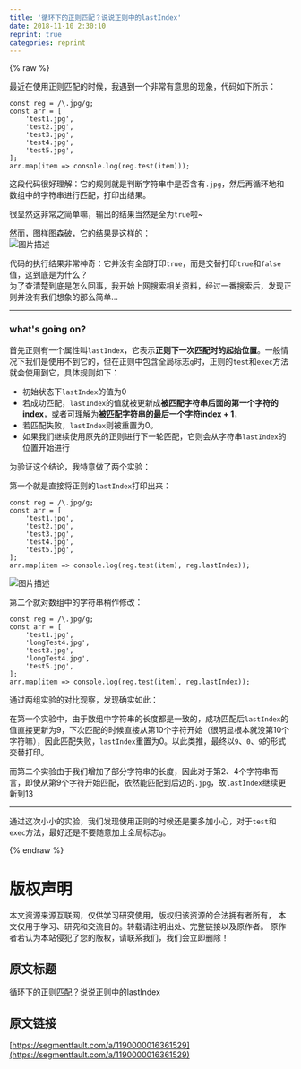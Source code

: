 ```yaml
---
title: '循环下的正则匹配？说说正则中的lastIndex' 
date: 2018-11-10 2:30:10
reprint: true
categories: reprint
---
```


{% raw %}
<p>&#x6700;&#x8FD1;&#x5728;&#x4F7F;&#x7528;&#x6B63;&#x5219;&#x5339;&#x914D;&#x7684;&#x65F6;&#x5019;&#xFF0C;&#x6211;&#x9047;&#x5230;&#x4E00;&#x4E2A;&#x975E;&#x5E38;&#x6709;&#x610F;&#x601D;&#x7684;&#x73B0;&#x8C61;&#xFF0C;&#x4EE3;&#x7801;&#x5982;&#x4E0B;&#x6240;&#x793A;&#xFF1A;</p><div class="widget-codetool" style="display:none"><div class="widget-codetool--inner"><span class="selectCode code-tool" data-toggle="tooltip" data-placement="top" title="" data-original-title="&#x5168;&#x9009;"></span> <span type="button" class="copyCode code-tool" data-toggle="tooltip" data-placement="top" data-clipboard-text="const reg = /\.jpg/g;
const arr = [
    &apos;test1.jpg&apos;,
    &apos;test2.jpg&apos;,
    &apos;test3.jpg&apos;,
    &apos;test4.jpg&apos;,
    &apos;test5.jpg&apos;,
];
arr.map(item =&gt; console.log(reg.test(item)));" title="" data-original-title="&#x590D;&#x5236;"></span> <span type="button" class="saveToNote code-tool" data-toggle="tooltip" data-placement="top" title="" data-original-title="&#x653E;&#x8FDB;&#x7B14;&#x8BB0;"></span></div></div><pre class="javascript hljs"><code class="javascript"><span class="hljs-keyword">const</span> reg = <span class="hljs-regexp">/\.jpg/g</span>;
<span class="hljs-keyword">const</span> arr = [
    <span class="hljs-string">&apos;test1.jpg&apos;</span>,
    <span class="hljs-string">&apos;test2.jpg&apos;</span>,
    <span class="hljs-string">&apos;test3.jpg&apos;</span>,
    <span class="hljs-string">&apos;test4.jpg&apos;</span>,
    <span class="hljs-string">&apos;test5.jpg&apos;</span>,
];
arr.map(<span class="hljs-function"><span class="hljs-params">item</span> =&gt;</span> <span class="hljs-built_in">console</span>.log(reg.test(item)));</code></pre><p>&#x8FD9;&#x6BB5;&#x4EE3;&#x7801;&#x5F88;&#x597D;&#x7406;&#x89E3;&#xFF1A;&#x5B83;&#x7684;&#x89C4;&#x5219;&#x5C31;&#x662F;&#x5224;&#x65AD;&#x5B57;&#x7B26;&#x4E32;&#x4E2D;&#x662F;&#x5426;&#x542B;&#x6709;<code>.jpg</code>&#xFF0C;&#x7136;&#x540E;&#x518D;&#x5FAA;&#x73AF;&#x5730;&#x548C;&#x6570;&#x7EC4;&#x4E2D;&#x7684;&#x5B57;&#x7B26;&#x4E32;&#x8FDB;&#x884C;&#x5339;&#x914D;&#xFF0C;&#x6253;&#x5370;&#x51FA;&#x7ED3;&#x679C;&#x3002;</p><p>&#x5F88;&#x663E;&#x7136;&#x8FD9;&#x975E;&#x5E38;&#x4E4B;&#x7B80;&#x5355;&#x561B;&#xFF0C;&#x8F93;&#x51FA;&#x7684;&#x7ED3;&#x679C;&#x5F53;&#x7136;&#x662F;&#x5168;&#x4E3A;<code>true</code>&#x5566;~</p><p>&#x7136;&#x800C;&#xFF0C;&#x56FE;&#x6837;&#x56FE;&#x68EE;&#x7834;&#xFF0C;&#x5B83;&#x7684;&#x7ED3;&#x679C;&#x662F;&#x8FD9;&#x6837;&#x7684;&#xFF1A;<br><span class="img-wrap"><img data-src="/img/bVbgOxg?w=340&amp;h=270" src="https://static.alili.tech/img/bVbgOxg?w=340&amp;h=270" alt="&#x56FE;&#x7247;&#x63CF;&#x8FF0;" title="&#x56FE;&#x7247;&#x63CF;&#x8FF0;" style="cursor:pointer;display:inline"></span></p><p>&#x4EE3;&#x7801;&#x7684;&#x6267;&#x884C;&#x7ED3;&#x679C;&#x975E;&#x5E38;&#x795E;&#x5947;&#xFF1A;&#x5B83;&#x5E76;&#x6CA1;&#x6709;&#x5168;&#x90E8;&#x6253;&#x5370;<code>true</code>&#xFF0C;&#x800C;&#x662F;&#x4EA4;&#x66FF;&#x6253;&#x5370;<code>true</code>&#x548C;<code>false</code>&#x503C;&#xFF0C;&#x8FD9;&#x5230;&#x5E95;&#x662F;&#x4E3A;&#x4EC0;&#x4E48;&#xFF1F;<br>&#x4E3A;&#x4E86;&#x67E5;&#x6E05;&#x695A;&#x5230;&#x5E95;&#x662F;&#x600E;&#x4E48;&#x56DE;&#x4E8B;&#xFF0C;&#x6211;&#x5F00;&#x59CB;&#x4E0A;&#x7F51;&#x641C;&#x7D22;&#x76F8;&#x5173;&#x8D44;&#x6599;&#xFF0C;&#x7ECF;&#x8FC7;&#x4E00;&#x756A;&#x641C;&#x7D22;&#x540E;&#xFF0C;&#x53D1;&#x73B0;&#x6B63;&#x5219;&#x5E76;&#x6CA1;&#x6709;&#x6211;&#x4EEC;&#x60F3;&#x8C61;&#x7684;&#x90A3;&#x4E48;&#x7B80;&#x5355;...</p><hr><h3 id="articleHeader0">what&apos;s going on?</h3><p>&#x9996;&#x5148;&#x6B63;&#x5219;&#x6709;&#x4E00;&#x4E2A;&#x5C5E;&#x6027;&#x53EB;<code>lastIndex</code>&#xFF0C;&#x5B83;&#x8868;&#x793A;<strong>&#x6B63;&#x5219;&#x4E0B;&#x4E00;&#x6B21;&#x5339;&#x914D;&#x65F6;&#x7684;&#x8D77;&#x59CB;&#x4F4D;&#x7F6E;</strong>&#x3002;&#x4E00;&#x822C;&#x60C5;&#x51B5;&#x4E0B;&#x6211;&#x4EEC;&#x662F;&#x4F7F;&#x7528;&#x4E0D;&#x5230;&#x5B83;&#x7684;&#xFF0C;&#x4F46;&#x5728;&#x6B63;&#x5219;&#x4E2D;&#x5305;&#x542B;&#x5168;&#x5C40;&#x6807;&#x5FD7;<code>g</code>&#x65F6;&#xFF0C;&#x6B63;&#x5219;&#x7684;<code>test</code>&#x548C;<code>exec</code>&#x65B9;&#x6CD5;&#x5C31;&#x4F1A;&#x4F7F;&#x7528;&#x5230;&#x5B83;&#xFF0C;&#x5177;&#x4F53;&#x89C4;&#x5219;&#x5982;&#x4E0B;&#xFF1A;</p><ul><li>&#x521D;&#x59CB;&#x72B6;&#x6001;&#x4E0B;<code>lastIndex</code>&#x7684;&#x503C;&#x4E3A;0</li><li>&#x82E5;&#x6210;&#x529F;&#x5339;&#x914D;&#xFF0C;<code>lastIndex</code>&#x7684;&#x503C;&#x5C31;&#x88AB;&#x66F4;&#x65B0;&#x6210;<strong>&#x88AB;&#x5339;&#x914D;&#x5B57;&#x7B26;&#x4E32;&#x540E;&#x9762;&#x7684;&#x7B2C;&#x4E00;&#x4E2A;&#x5B57;&#x7B26;&#x7684;index</strong>&#xFF0C;&#x6216;&#x8005;&#x53EF;&#x7406;&#x89E3;&#x4E3A;<strong>&#x88AB;&#x5339;&#x914D;&#x5B57;&#x7B26;&#x4E32;&#x7684;&#x6700;&#x540E;&#x4E00;&#x4E2A;&#x5B57;&#x7B26;index + 1</strong>&#xFF0C;</li><li>&#x82E5;&#x5339;&#x914D;&#x5931;&#x8D25;&#xFF0C;<code>lastIndex</code>&#x5219;&#x88AB;&#x91CD;&#x7F6E;&#x4E3A;0&#x3002;</li><li>&#x5982;&#x679C;&#x6211;&#x4EEC;&#x7EE7;&#x7EED;&#x4F7F;&#x7528;&#x539F;&#x5148;&#x7684;&#x6B63;&#x5219;&#x8FDB;&#x884C;&#x4E0B;&#x4E00;&#x8F6E;&#x5339;&#x914D;&#xFF0C;&#x5B83;&#x5219;&#x4F1A;&#x4ECE;&#x5B57;&#x7B26;&#x4E32;<code>lastIndex</code>&#x7684;&#x4F4D;&#x7F6E;&#x5F00;&#x59CB;&#x8FDB;&#x884C;</li></ul><p>&#x4E3A;&#x9A8C;&#x8BC1;&#x8FD9;&#x4E2A;&#x7ED3;&#x8BBA;&#xFF0C;&#x6211;&#x7279;&#x610F;&#x505A;&#x4E86;&#x4E24;&#x4E2A;&#x5B9E;&#x9A8C;&#xFF1A;</p><p>&#x7B2C;&#x4E00;&#x4E2A;&#x5C31;&#x662F;&#x76F4;&#x63A5;&#x5C06;&#x6B63;&#x5219;&#x7684;<code>lastIndex</code>&#x6253;&#x5370;&#x51FA;&#x6765;&#xFF1A;</p><div class="widget-codetool" style="display:none"><div class="widget-codetool--inner"><span class="selectCode code-tool" data-toggle="tooltip" data-placement="top" title="" data-original-title="&#x5168;&#x9009;"></span> <span type="button" class="copyCode code-tool" data-toggle="tooltip" data-placement="top" data-clipboard-text="const reg = /\.jpg/g;
const arr = [
    &apos;test1.jpg&apos;,
    &apos;test2.jpg&apos;,
    &apos;test3.jpg&apos;,
    &apos;test4.jpg&apos;,
    &apos;test5.jpg&apos;,
];
arr.map(item =&gt; console.log(reg.test(item), reg.lastIndex));" title="" data-original-title="&#x590D;&#x5236;"></span> <span type="button" class="saveToNote code-tool" data-toggle="tooltip" data-placement="top" title="" data-original-title="&#x653E;&#x8FDB;&#x7B14;&#x8BB0;"></span></div></div><pre class="javascript hljs"><code class="javascript"><span class="hljs-keyword">const</span> reg = <span class="hljs-regexp">/\.jpg/g</span>;
<span class="hljs-keyword">const</span> arr = [
    <span class="hljs-string">&apos;test1.jpg&apos;</span>,
    <span class="hljs-string">&apos;test2.jpg&apos;</span>,
    <span class="hljs-string">&apos;test3.jpg&apos;</span>,
    <span class="hljs-string">&apos;test4.jpg&apos;</span>,
    <span class="hljs-string">&apos;test5.jpg&apos;</span>,
];
arr.map(<span class="hljs-function"><span class="hljs-params">item</span> =&gt;</span> <span class="hljs-built_in">console</span>.log(reg.test(item), reg.lastIndex));</code></pre><p><span class="img-wrap"><img data-src="/img/bVbgOxy?w=284&amp;h=274" src="https://static.alili.tech/img/bVbgOxy?w=284&amp;h=274" alt="&#x56FE;&#x7247;&#x63CF;&#x8FF0;" title="&#x56FE;&#x7247;&#x63CF;&#x8FF0;" style="cursor:pointer;display:inline"></span></p><p>&#x7B2C;&#x4E8C;&#x4E2A;&#x5C31;&#x5BF9;&#x6570;&#x7EC4;&#x4E2D;&#x7684;&#x5B57;&#x7B26;&#x4E32;&#x7A0D;&#x4F5C;&#x4FEE;&#x6539;&#xFF1A;</p><div class="widget-codetool" style="display:none"><div class="widget-codetool--inner"><span class="selectCode code-tool" data-toggle="tooltip" data-placement="top" title="" data-original-title="&#x5168;&#x9009;"></span> <span type="button" class="copyCode code-tool" data-toggle="tooltip" data-placement="top" data-clipboard-text="const reg = /\.jpg/g;
const arr = [
    &apos;test1.jpg&apos;,
    &apos;longTest4.jpg&apos;,
    &apos;test3.jpg&apos;,
    &apos;longTest4.jpg&apos;,
    &apos;test5.jpg&apos;,
];
arr.map(item =&gt; console.log(reg.test(item), reg.lastIndex));" title="" data-original-title="&#x590D;&#x5236;"></span> <span type="button" class="saveToNote code-tool" data-toggle="tooltip" data-placement="top" title="" data-original-title="&#x653E;&#x8FDB;&#x7B14;&#x8BB0;"></span></div></div><pre class="javascript hljs"><code class="javascript"><span class="hljs-keyword">const</span> reg = <span class="hljs-regexp">/\.jpg/g</span>;
<span class="hljs-keyword">const</span> arr = [
    <span class="hljs-string">&apos;test1.jpg&apos;</span>,
    <span class="hljs-string">&apos;longTest4.jpg&apos;</span>,
    <span class="hljs-string">&apos;test3.jpg&apos;</span>,
    <span class="hljs-string">&apos;longTest4.jpg&apos;</span>,
    <span class="hljs-string">&apos;test5.jpg&apos;</span>,
];
arr.map(<span class="hljs-function"><span class="hljs-params">item</span> =&gt;</span> <span class="hljs-built_in">console</span>.log(reg.test(item), reg.lastIndex));</code></pre><p>&#x901A;&#x8FC7;&#x4E24;&#x7EC4;&#x5B9E;&#x9A8C;&#x7684;&#x5BF9;&#x6BD4;&#x89C2;&#x5BDF;&#xFF0C;&#x53D1;&#x73B0;&#x786E;&#x5B9E;&#x5982;&#x6B64;&#xFF1A;</p><p>&#x5728;&#x7B2C;&#x4E00;&#x4E2A;&#x5B9E;&#x9A8C;&#x4E2D;&#xFF0C;&#x7531;&#x4E8E;&#x6570;&#x7EC4;&#x4E2D;&#x5B57;&#x7B26;&#x4E32;&#x7684;&#x957F;&#x5EA6;&#x90FD;&#x662F;&#x4E00;&#x81F4;&#x7684;&#xFF0C;&#x6210;&#x529F;&#x5339;&#x914D;&#x540E;<code>lastIndex</code>&#x7684;&#x503C;&#x76F4;&#x63A5;&#x66F4;&#x65B0;&#x4E3A;9&#xFF0C;&#x4E0B;&#x6B21;&#x5339;&#x914D;&#x7684;&#x65F6;&#x5019;&#x76F4;&#x63A5;&#x4ECE;&#x7B2C;10&#x4E2A;&#x5B57;&#x7B26;&#x5F00;&#x59CB;&#xFF08;&#x5F88;&#x660E;&#x663E;&#x6839;&#x672C;&#x5C31;&#x6CA1;&#x7B2C;10&#x4E2A;&#x5B57;&#x7B26;&#x561B;&#xFF09;&#xFF0C;&#x56E0;&#x6B64;&#x5339;&#x914D;&#x5931;&#x8D25;&#xFF0C;<code>lastIndex</code>&#x91CD;&#x7F6E;&#x4E3A;0&#x3002;&#x4EE5;&#x6B64;&#x7C7B;&#x63A8;&#xFF0C;&#x6700;&#x7EC8;&#x4EE5;<code>9</code>&#x3001;<code>0</code>&#x3001;<code>9</code>&#x7684;&#x5F62;&#x5F0F;&#x4EA4;&#x66FF;&#x6253;&#x5370;&#x3002;</p><p>&#x800C;&#x7B2C;&#x4E8C;&#x4E2A;&#x5B9E;&#x9A8C;&#x7531;&#x4E8E;&#x6211;&#x4EEC;&#x589E;&#x52A0;&#x4E86;&#x90E8;&#x5206;&#x5B57;&#x7B26;&#x4E32;&#x7684;&#x957F;&#x5EA6;&#xFF0C;&#x56E0;&#x6B64;&#x5BF9;&#x4E8E;&#x7B2C;2&#x3001;4&#x4E2A;&#x5B57;&#x7B26;&#x4E32;&#x800C;&#x8A00;&#xFF0C;&#x5373;&#x4F7F;&#x4ECE;&#x7B2C;9&#x4E2A;&#x5B57;&#x7B26;&#x5F00;&#x59CB;&#x5339;&#x914D;&#xFF0C;&#x4F9D;&#x7136;&#x80FD;&#x5339;&#x914D;&#x5230;&#x540E;&#x8FB9;&#x7684;<code>.jpg</code>&#xFF0C;&#x6545;<code>lastIndex</code>&#x7EE7;&#x7EED;&#x66F4;&#x65B0;&#x5230;13</p><hr><p>&#x901A;&#x8FC7;&#x8FD9;&#x6B21;&#x5C0F;&#x5C0F;&#x7684;&#x5B9E;&#x9A8C;&#xFF0C;&#x6211;&#x4EEC;&#x53D1;&#x73B0;&#x4F7F;&#x7528;&#x6B63;&#x5219;&#x7684;&#x65F6;&#x5019;&#x8FD8;&#x662F;&#x8981;&#x591A;&#x52A0;&#x5C0F;&#x5FC3;&#xFF0C;&#x5BF9;&#x4E8E;<code>test</code>&#x548C;<code>exec</code>&#x65B9;&#x6CD5;&#xFF0C;&#x6700;&#x597D;&#x8FD8;&#x662F;&#x4E0D;&#x8981;&#x968F;&#x610F;&#x52A0;&#x4E0A;&#x5168;&#x5C40;&#x6807;&#x5FD7;<code>g</code>&#x3002;</p>
{% endraw %}

# 版权声明
本文资源来源互联网，仅供学习研究使用，版权归该资源的合法拥有者所有，
本文仅用于学习、研究和交流目的。转载请注明出处、完整链接以及原作者。
原作者若认为本站侵犯了您的版权，请联系我们，我们会立即删除！

## 原文标题
循环下的正则匹配？说说正则中的lastIndex

## 原文链接
[https://segmentfault.com/a/1190000016361529](https://segmentfault.com/a/1190000016361529)

